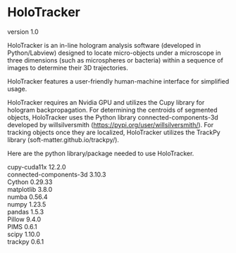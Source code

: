 # HoloTracker
version 1.0

HoloTracker is an in-line hologram analysis software (developed in Python/Labview) designed to locate micro-objects under a microscope in three dimensions (such as microspheres or bacteria) within a sequence of images to determine their 3D trajectories.

HoloTracker features a user-friendly human-machine interface for simplified usage.

HoloTracker requires an Nvidia GPU and utilizes the Cupy library for hologram backpropagation. For determining the centroids of segmented objects, HoloTracker uses the Python library connected-components-3d developed by willsilversmith (https://pypi.org/user/willsilversmith/). For tracking objects once they are localized, HoloTracker utilizes the TrackPy library (soft-matter.github.io/trackpy/).

Here are the python library/package needed to use HoloTracker.

cupy-cuda11x            12.2.0  
connected-components-3d 3.10.3  
Cython                  0.29.33  
matplotlib              3.8.0  
numba                   0.56.4  
numpy                   1.23.5  
pandas                  1.5.3  
Pillow                  9.4.0  
PIMS                    0.6.1  
scipy                   1.10.0  
trackpy                 0.6.1  

